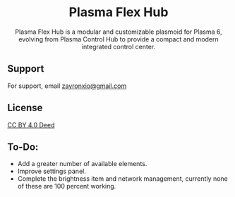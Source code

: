 
<p align="center">
  <h1 align="center">Plasma Flex Hub</h1>
  <p align="center">Plasma Flex Hub is a modular and customizable plasmoid for Plasma 6, evolving from Plasma Control Hub to provide a compact and modern integrated control center.</center>
</p>



## Support

For support, email zayronxio@gmail.com


## License

[ CC BY 4.0 Deed ](https://creativecommons.org/licenses/by/4.0/deed.es)



## To-Do:
- Add a greater number of available elements.
- Improve settings panel.
- Complete the brightness item and network management, currently none of these are 100 percent working.





    
